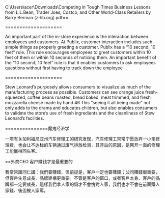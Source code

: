 C:\Users\acer\Downloads\Competing in Tough Times Business Lessons from L.L.Bean, Trader Joes, Costco, and Other World-Class Retailers by Barry Berman (z-lib.org).pdf==

====================

An important part of the in-store experience is the interaction between employees and customers. At Publix, customer interaction includes such simple things as properly greeting a customer. Publix has a “10 second, 10 feet” rule. This rule encourages employees to greet customers within 10 feet of them or within 10 seconds of noticing them. An important benefit of the “10 second, 10 feet” rule is that it enables customers to ask employees questions without first having to track down the employee  

====================

Stew Leonard’s purposely allows consumers to visualize as much of the manufacturing process as possible. Customers can see orange juice fresh-squeezed, coffee beans roasted, bread baked, meat trimmed, and fresh mozzarella cheese made by hand.46 This “seeing it all being made” not only adds to the drama and educates children, but also enables consumers to validate the store’s use of fresh ingredients and the cleanliness of Stew Leonard’s facilities.  

===============魔鬼经济学

一项有关加利福尼亚州汽车修理工的研究发现，汽车修理工常常宁愿放弃一小笔修理费，也会让不达标的车辆通过废气排放检测，其背后的原因，是网开一面的修理工能赢得回头客。

==外商CEO 客户赚钱才是最重要的

我常常跟同仁講：我們要賺錢，但前提是，客戶一定也要賺錢；公司賺錢很重要，但客戶生意成長、品牌建構更重要。不管是客戶的窗口，或者客戶本身、客戶的品牌都一定要成長，這樣我們拿人家的錢才不會愧對人家，我們也才不會在前面賺人家錢、後面被人家罵。